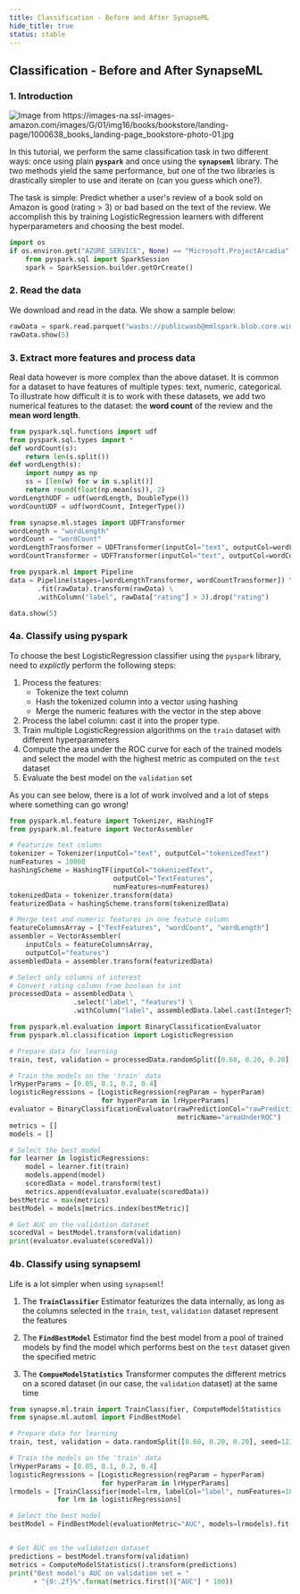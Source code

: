 ```yaml
---
title: Classification - Before and After SynapseML
hide_title: true
status: stable
---
```

## Classification - Before and After SynapseML

### 1. Introduction

<p><img src="https://images-na.ssl-images-amazon.com/images/G/01/img16/books/bookstore/landing-page/1000638_books_landing-page_bookstore-photo-01.jpg"  title="Image from https://images-na.ssl-images-amazon.com/images/G/01/img16/books/bookstore/landing-page/1000638_books_landing-page_bookstore-photo-01.jpg" /><br /></p>

In this tutorial, we perform the same classification task in two
different ways: once using plain **`pyspark`** and once using the
**`synapseml`** library.  The two methods yield the same performance,
but one of the two libraries is drastically simpler to use and iterate
on (can you guess which one?).

The task is simple: Predict whether a user's review of a book sold on
Amazon is good (rating > 3) or bad based on the text of the review.  We
accomplish this by training LogisticRegression learners with different
hyperparameters and choosing the best model.


```python
import os
if os.environ.get("AZURE_SERVICE", None) == "Microsoft.ProjectArcadia":
    from pyspark.sql import SparkSession
    spark = SparkSession.builder.getOrCreate()
```

### 2. Read the data

We download and read in the data. We show a sample below:


```python
rawData = spark.read.parquet("wasbs://publicwasb@mmlspark.blob.core.windows.net/BookReviewsFromAmazon10K.parquet")
rawData.show(5)
```

### 3. Extract more features and process data

Real data however is more complex than the above dataset. It is common
for a dataset to have features of multiple types: text, numeric,
categorical.  To illustrate how difficult it is to work with these
datasets, we add two numerical features to the dataset: the **word
count** of the review and the **mean word length**.


```python
from pyspark.sql.functions import udf
from pyspark.sql.types import *
def wordCount(s):
    return len(s.split())
def wordLength(s):
    import numpy as np
    ss = [len(w) for w in s.split()]
    return round(float(np.mean(ss)), 2)
wordLengthUDF = udf(wordLength, DoubleType())
wordCountUDF = udf(wordCount, IntegerType())
```


```python
from synapse.ml.stages import UDFTransformer
wordLength = "wordLength"
wordCount = "wordCount"
wordLengthTransformer = UDFTransformer(inputCol="text", outputCol=wordLength, udf=wordLengthUDF)
wordCountTransformer = UDFTransformer(inputCol="text", outputCol=wordCount, udf=wordCountUDF)

```


```python
from pyspark.ml import Pipeline
data = Pipeline(stages=[wordLengthTransformer, wordCountTransformer]) \
       .fit(rawData).transform(rawData) \
       .withColumn("label", rawData["rating"] > 3).drop("rating")
```


```python
data.show(5)
```

### 4a. Classify using pyspark

To choose the best LogisticRegression classifier using the `pyspark`
library, need to *explictly* perform the following steps:

1. Process the features:
   * Tokenize the text column
   * Hash the tokenized column into a vector using hashing
   * Merge the numeric features with the vector in the step above
2. Process the label column: cast it into the proper type.
3. Train multiple LogisticRegression algorithms on the `train` dataset
   with different hyperparameters
4. Compute the area under the ROC curve for each of the trained models
   and select the model with the highest metric as computed on the
   `test` dataset
5. Evaluate the best model on the `validation` set

As you can see below, there is a lot of work involved and a lot of
steps where something can go wrong!


```python
from pyspark.ml.feature import Tokenizer, HashingTF
from pyspark.ml.feature import VectorAssembler

# Featurize text column
tokenizer = Tokenizer(inputCol="text", outputCol="tokenizedText")
numFeatures = 10000
hashingScheme = HashingTF(inputCol="tokenizedText",
                          outputCol="TextFeatures",
                          numFeatures=numFeatures)
tokenizedData = tokenizer.transform(data)
featurizedData = hashingScheme.transform(tokenizedData)

# Merge text and numeric features in one feature column
featureColumnsArray = ["TextFeatures", "wordCount", "wordLength"]
assembler = VectorAssembler(
    inputCols = featureColumnsArray,
    outputCol="features")
assembledData = assembler.transform(featurizedData)

# Select only columns of interest
# Convert rating column from boolean to int
processedData = assembledData \
                .select("label", "features") \
                .withColumn("label", assembledData.label.cast(IntegerType()))
```


```python
from pyspark.ml.evaluation import BinaryClassificationEvaluator
from pyspark.ml.classification import LogisticRegression

# Prepare data for learning
train, test, validation = processedData.randomSplit([0.60, 0.20, 0.20], seed=123)

# Train the models on the 'train' data
lrHyperParams = [0.05, 0.1, 0.2, 0.4]
logisticRegressions = [LogisticRegression(regParam = hyperParam)
                       for hyperParam in lrHyperParams]
evaluator = BinaryClassificationEvaluator(rawPredictionCol="rawPrediction",
                                          metricName="areaUnderROC")
metrics = []
models = []

# Select the best model
for learner in logisticRegressions:
    model = learner.fit(train)
    models.append(model)
    scoredData = model.transform(test)
    metrics.append(evaluator.evaluate(scoredData))
bestMetric = max(metrics)
bestModel = models[metrics.index(bestMetric)]

# Get AUC on the validation dataset
scoredVal = bestModel.transform(validation)
print(evaluator.evaluate(scoredVal))
```

### 4b. Classify using synapseml

Life is a lot simpler when using `synapseml`!

1. The **`TrainClassifier`** Estimator featurizes the data internally,
   as long as the columns selected in the `train`, `test`, `validation`
   dataset represent the features

2. The **`FindBestModel`** Estimator find the best model from a pool of
   trained models by find the model which performs best on the `test`
   dataset given the specified metric

3. The **`CompueModelStatistics`** Transformer computes the different
   metrics on a scored dataset (in our case, the `validation` dataset)
   at the same time


```python
from synapse.ml.train import TrainClassifier, ComputeModelStatistics
from synapse.ml.automl import FindBestModel

# Prepare data for learning
train, test, validation = data.randomSplit([0.60, 0.20, 0.20], seed=123)

# Train the models on the 'train' data
lrHyperParams = [0.05, 0.1, 0.2, 0.4]
logisticRegressions = [LogisticRegression(regParam = hyperParam)
                       for hyperParam in lrHyperParams]
lrmodels = [TrainClassifier(model=lrm, labelCol="label", numFeatures=10000).fit(train)
            for lrm in logisticRegressions]

# Select the best model
bestModel = FindBestModel(evaluationMetric="AUC", models=lrmodels).fit(test)


# Get AUC on the validation dataset
predictions = bestModel.transform(validation)
metrics = ComputeModelStatistics().transform(predictions)
print("Best model's AUC on validation set = "
      + "{0:.2f}%".format(metrics.first()["AUC"] * 100))
```
